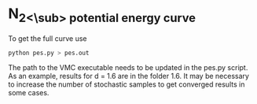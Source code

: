 # N<sub>2<\sub> potential energy curve

To get the full curve use

```bash
python pes.py > pes.out
```

The path to the VMC executable needs to be updated in the pes.py script.
As an example, results for d = 1.6 are in the folder 1.6. It may be necessary to increase the number of stochastic samples to get converged results in some cases.

